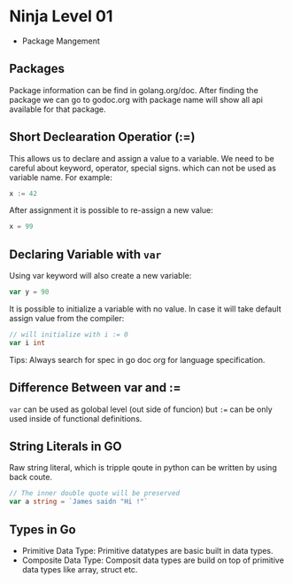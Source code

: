 # Ninja Level 01

- Package Mangement

## Packages

Package information can be find in golang.org/doc. After finding the
package we can go to godoc.org with package name will show all api
available for that package.

## Short Declearation Operatior (:=)

This allows us to declare and assign a value to a variable. We need to be careful about keyword, operator, special signs. which can not be used as variable name. For example:

```go
x := 42
```  

After assignment it is possible to re-assign a new value:

```go
x = 99
```

## Declaring Variable with `var`

Using var keyword will also create a new variable:

```go
var y = 90
```

It is possible to initialize a variable with no value. In case it will take default assign value from the compiler:

```go
// will initialize with i := 0
var i int
```

Tips: Always search for spec in go doc org for language specification.

## Difference Between var and :=

`var` can be used as golobal level (out side of funcion) but `:=` can be only used inside of functional definitions.

## String Literals in GO

Raw string literal, which is tripple qoute in python can be written by using back coute.

```go
// The inner double quote will be preserved
var a string = `James saidn "Hi !"`
```

## Types in Go

- Primitive Data Type: Primitive datatypes are basic built in data types.
- Composite Data Type: Composit data types are build on top of primitive data types like array, struct etc.
